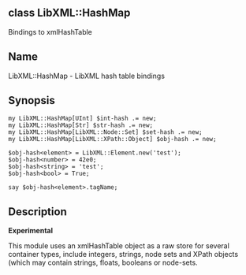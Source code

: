 class LibXML::HashMap
---------------------

Bindings to xmlHashTable

Name
----

LibXML::HashMap - LibXML hash table bindings

Synopsis
--------

    my LibXML::HashMap[UInt] $int-hash .= new;
    my LibXML::HashMap[Str] $str-hash .= new;
    my LibXML::HashMap[LibXML::Node::Set] $set-hash .= new;
    my LibXML::HashMap[LibXML::XPath::Object] $obj-hash .= new;

    $obj-hash<element> = LibXML::Element.new('test');
    $obj-hash<number> = 42e0;
    $obj-hash<string> = 'test';
    $obj-hash<bool> = True;

    say $obj-hash<element>.tagName;

Description
-----------

**Experimental**

This module uses an xmlHashTable object as a raw store for several container types, include integers, strings, node sets and XPath objects (which may contain strings, floats, booleans or node-sets.

